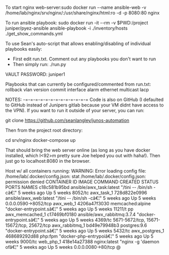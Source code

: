 To start nginx web-server:sudo docker run --name ansible-web -v /home/lab/nginx/srv/nginx/:/usr/share/nginx/html:ro -d -p 8080:80 nginx

To run ansible playbook: sudo docker run -it --rm -v $PWD:/project juniper/pyez-ansible ansible-playbook -i ./inventory/hosts ./get_show_commands.yml

To use Sean's auto-script that allows enabling/disabling of individual playbooks easily:
  -  First edit run.txt.  Comment out any playbooks you don't want to run
  -  Then simply run:  ./run.py

VAULT PASSWORD:  juniper1

Playbooks that can currently be configured/commented from run.txt:
   rollback
   vlan
   version
   commit
   interface
   alarm
   ethernet
   multicast
   lacp


NOTES:
-=-=-=-=-=-=-=-=-=-=-=-=-=
Code is also on GitHub (I defaulted to GitHub instead of Junipers gitlab because your VM didnt have access to the VPN). If you want to run it outside of your server, you can run:

git clone https://github.com/seanlangley/junos-automation

Then from the project root directory:

cd srv/nginx
docker-compose up

That should bring the web server online (as long as you have docker installed, which I<92>m pretty sure Joe helped you out with haha!). Then just go to localhost:8080 in the browser.


Host w/ all containers running:
WARNING: Error loading config file: /home/lab/.docker/config.json: stat /home/lab/.docker/config.json: permission denied
CONTAINER ID        IMAGE                        COMMAND                  CREATED             STATUS              PORTS                                                 NAMES
c18c581b95bd        ansible/awx_task:latest      "/tini -- /bin/sh -câ€¦"   5 weeks ago         Up 5 weeks          8052/tc                                             awx_task_1
728d822e0996        ansible/awx_web:latest       "/tini -- /bin/sh -câ€¦"   5 weeks ago         Up 5 weeks          0.0.0.0590->8052/tcp                                awx_web_1
4206a47f3030        memcached:alpine             "docker-entrypoint.sâ€¦"   5 weeks ago         Up 5 weeks          11211/t pp                                          awx_memcached_1
c17469bf0180        ansible/awx_rabbitmq:3.7.4   "docker-entrypoint.sâ€¦"   5 weeks ago         Up 5 weeks          4369/tc 5671-5672/tcp, 15671-15672/tcp, 25672/tcp   awx_rabbitmq_1
bd49e79948b3        postgres:9.6                 "docker-entrypoint.sâ€¦"   5 weeks ago         Up 5 weeks          5432/tc                                             awx_postgres_1
468689292d88        php:fpm                      "docker-php-entrypoiâ€¦"   5 weeks ago         Up 5 weeks          9000/tc                                             web_php_1
418e14a27388        nginx:latest                 "nginx -g 'daemon ofâ€¦"   5 weeks ago         Up 5 weeks          0.0.0.0080->80/tcp
@                                                 

